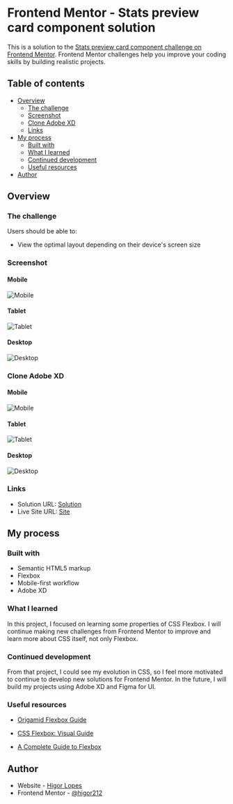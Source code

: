# Frontend Mentor - Stats preview card component solution

This is a solution to the [Stats preview card component challenge on Frontend Mentor](https://www.frontendmentor.io/challenges/stats-preview-card-component-8JqbgoU62). Frontend Mentor challenges help you improve your coding skills by building realistic projects. 

## Table of contents

- [Overview](#overview)
  - [The challenge](#the-challenge)
  - [Screenshot](#screenshot)
  - [Clone Adobe XD](#clone-adobe-xd)
  - [Links](#links)
- [My process](#my-process)
  - [Built with](#built-with)
  - [What I learned](#what-i-learned)
  - [Continued development](#continued-development)
  - [Useful resources](#useful-resources)
- [Author](#author)

## Overview

### The challenge

Users should be able to:

- View the optimal layout depending on their device's screen size

### Screenshot

#### Mobile
![Mobile](https://github.com/higor212/Stats-Preview-Card/blob/master/images/challenge/Mobile.png?raw=true)
#### Tablet
![Tablet](https://github.com/higor212/Stats-Preview-Card/blob/master/images/challenge/Tablet.png?raw=true)
#### Desktop
![Desktop](https://github.com/higor212/Stats-Preview-Card/blob/master/images/challenge/Desktop.png?raw=true)

### Clone Adobe XD

#### Mobile
![Mobile](https://github.com/higor212/Stats-Preview-Card/blob/master/layout/clone/pages/mobile/mobile.png?raw=true)
#### Tablet
![Tablet](https://github.com/higor212/Stats-Preview-Card/blob/master/layout/clone/pages/tablet/tablet.png?raw=true)
#### Desktop
![Desktop](https://github.com/higor212/Stats-Preview-Card/blob/master/layout/clone/pages/desktop/desktop.png?raw=true)

### Links

- Solution URL: [Solution](https://your-solution-url.com)
- Live Site URL: [Site](https://stats-preview-card-iota.vercel.app)

## My process

### Built with

- Semantic HTML5 markup
- Flexbox
- Mobile-first workflow
- Adobe XD

### What I learned

In this project, I focused on learning some properties of CSS Flexbox. I will continue making new challenges from Frontend Mentor to improve and learn more about CSS itself, not only Flexbox. 

### Continued development

From that project, I could see my evolution in CSS, so I feel more motivated to continue to develop new solutions for Frontend Mentor. In the future, I will build my projects using Adobe XD and Figma for UI. 

### Useful resources

- [Origamid Flexbox Guide](https://origamid.com/projetos/flexbox-guia-completo/)

- [CSS Flexbox: Visual Guide](https://www.alura.com.br/artigos/css-guia-do-flexbox)

- [A Complete Guide to Flexbox](https://css-tricks.com/snippets/css/a-guide-to-flexbox/)


## Author

- Website - [Higor Lopes](https://www.linkedin.com/in/higorl)
- Frontend Mentor - [@higor212](https://www.frontendmentor.io/profile/higor212)

